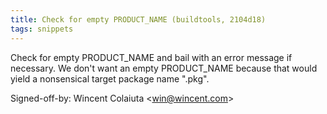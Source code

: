 ```yaml
---
title: Check for empty PRODUCT_NAME (buildtools, 2104d18)
tags: snippets
---
```


Check for empty PRODUCT_NAME and bail with an error message if necessary. We don't want an empty PRODUCT_NAME because that would yield a nonsensical target package name ".pkg".

Signed-off-by: Wincent Colaiuta &lt;win@wincent.com&gt;
